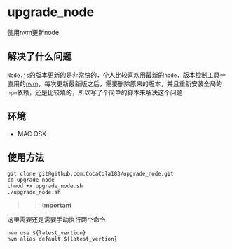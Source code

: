 # upgrade_node
使用nvm更新node

## 解决了什么问题
`Node.js`的版本更新的是非常快的，个人比较喜欢用最新的`node`，版本控制工具一直用的[nvm](https://github.com/creationix/nvm)，每次更新最新版之后，需要删除原来的版本，并且重新安装全局的`npm`依赖，还是比较烦的，所以写了个简单的脚本来解决这个问题

## 环境
* MAC OSX

## 使用方法
```shell
git clone git@github.com:CocaCola183/upgrade_node.git
cd upgrade_node
chmod +x upgrade_node.sh
./upgrade_node.sh
```

>> **important**

这里需要还是需要手动执行两个命令
```shell
nvm use ${latest_vertion}
nvm alias default ${latest_vertion}
```
